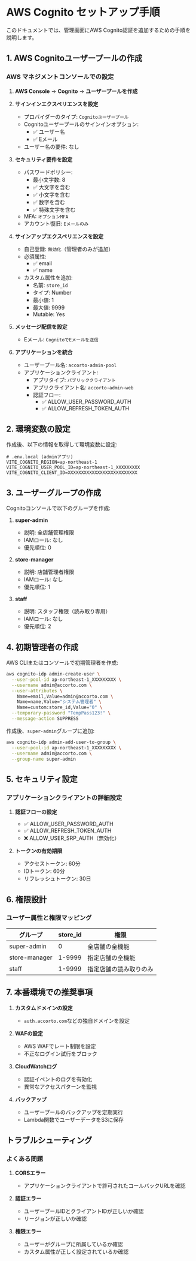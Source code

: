 # AWS Cognito セットアップ手順

このドキュメントでは、管理画面にAWS Cognito認証を追加するための手順を説明します。

## 1. AWS Cognitoユーザープールの作成

### AWS マネジメントコンソールでの設定

1. **AWS Console** → **Cognito** → **ユーザープールを作成**

2. **サインインエクスペリエンスを設定**
   - プロバイダーのタイプ: `Cognitoユーザープール`
   - Cognitoユーザープールのサインインオプション:
     - ✅ ユーザー名
     - ✅ Eメール
   - ユーザー名の要件: なし

3. **セキュリティ要件を設定**
   - パスワードポリシー:
     - 最小文字数: 8
     - ✅ 大文字を含む
     - ✅ 小文字を含む
     - ✅ 数字を含む
     - ✅ 特殊文字を含む
   - MFA: `オプションMFA`
   - アカウント復旧: `Eメールのみ`

4. **サインアップエクスペリエンスを設定**
   - 自己登録: `無効化`（管理者のみが追加）
   - 必須属性:
     - ✅ email
     - ✅ name
   - カスタム属性を追加:
     - 名前: `store_id`
     - タイプ: Number
     - 最小値: 1
     - 最大値: 9999
     - Mutable: Yes

5. **メッセージ配信を設定**
   - Eメール: `CognitoでEメールを送信`

6. **アプリケーションを統合**
   - ユーザープール名: `accorto-admin-pool`
   - アプリケーションクライアント:
     - アプリタイプ: `パブリッククライアント`
     - アプリクライアント名: `accorto-admin-web`
     - 認証フロー:
       - ✅ ALLOW_USER_PASSWORD_AUTH
       - ✅ ALLOW_REFRESH_TOKEN_AUTH

## 2. 環境変数の設定

作成後、以下の情報を取得して環境変数に設定:

```env
# .env.local (adminアプリ)
VITE_COGNITO_REGION=ap-northeast-1
VITE_COGNITO_USER_POOL_ID=ap-northeast-1_XXXXXXXXX
VITE_COGNITO_CLIENT_ID=XXXXXXXXXXXXXXXXXXXXXXXXXX
```

## 3. ユーザーグループの作成

Cognitoコンソールで以下のグループを作成:

1. **super-admin**
   - 説明: 全店舗管理権限
   - IAMロール: なし
   - 優先順位: 0

2. **store-manager**
   - 説明: 店舗管理者権限
   - IAMロール: なし
   - 優先順位: 1

3. **staff**
   - 説明: スタッフ権限（読み取り専用）
   - IAMロール: なし
   - 優先順位: 2

## 4. 初期管理者の作成

AWS CLIまたはコンソールで初期管理者を作成:

```bash
aws cognito-idp admin-create-user \
  --user-pool-id ap-northeast-1_XXXXXXXXX \
  --username admin@accorto.com \
  --user-attributes \
    Name=email,Value=admin@accorto.com \
    Name=name,Value="システム管理者" \
    Name=custom:store_id,Value="0" \
  --temporary-password "TempPass123!" \
  --message-action SUPPRESS
```

作成後、`super-admin`グループに追加:

```bash
aws cognito-idp admin-add-user-to-group \
  --user-pool-id ap-northeast-1_XXXXXXXXX \
  --username admin@accorto.com \
  --group-name super-admin
```

## 5. セキュリティ設定

### アプリケーションクライアントの詳細設定

1. **認証フローの設定**
   - ✅ ALLOW_USER_PASSWORD_AUTH
   - ✅ ALLOW_REFRESH_TOKEN_AUTH
   - ❌ ALLOW_USER_SRP_AUTH（無効化）

2. **トークンの有効期限**
   - アクセストークン: 60分
   - IDトークン: 60分
   - リフレッシュトークン: 30日

## 6. 権限設計

### ユーザー属性と権限マッピング

| グループ | store_id | 権限 |
|---------|----------|------|
| super-admin | 0 | 全店舗の全機能 |
| store-manager | 1-9999 | 指定店舗の全機能 |
| staff | 1-9999 | 指定店舗の読み取りのみ |

## 7. 本番環境での推奨事項

1. **カスタムドメインの設定**
   - `auth.accorto.com`などの独自ドメインを設定

2. **WAFの設定**
   - AWS WAFでレート制限を設定
   - 不正なログイン試行をブロック

3. **CloudWatchログ**
   - 認証イベントのログを有効化
   - 異常なアクセスパターンを監視

4. **バックアップ**
   - ユーザープールのバックアップを定期実行
   - Lambda関数でユーザーデータをS3に保存

## トラブルシューティング

### よくある問題

1. **CORSエラー**
   - アプリケーションクライアントで許可されたコールバックURLを確認

2. **認証エラー**
   - ユーザープールIDとクライアントIDが正しいか確認
   - リージョンが正しいか確認

3. **権限エラー**
   - ユーザーがグループに所属しているか確認
   - カスタム属性が正しく設定されているか確認